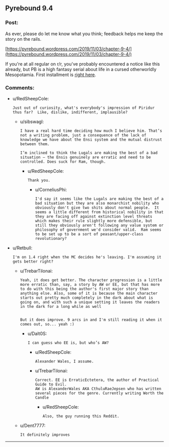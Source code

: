 ## Pyrebound 9.4

### Post:

As ever, please do let me know what you think; feedback helps me keep the story on the rails.

[https://pyrebound.wordpress.com/2019/11/03/chapter-9-4/](https://pyrebound.wordpress.com/2019/11/03/chapter-9-4/)

If you're at all regular on r/r, you've probably encountered a notice like this already, but PB is a high fantasy serial about life in a cursed otherworldly Mesopotamia.  First installment is [right here](https://pyrebound.wordpress.com/2019/01/17/one-a-child-of-the-hearth/).

### Comments:

- u/RedSheepCole:
  ```
  Just out of curiosity, what's everybody's impression of Piridur thus far?  Like, dislike, indifferent, implausible?
  ```

  - u/sibswagl:
    ```
    I have a real hard time deciding how much I believe him. That’s not a writing problem, just a consequence of the lack of knowledge we have about the Ensi system and the mutual distrust between them.

    I’m inclined to think the Lugals are making the best of a bad situation — the Ensis genuinely are erratic and need to be controlled. Does suck for Ram, though.
    ```

    - u/RedSheepCole:
      ```
      Thank you.
      ```

      - u/CorneliusPhi:
        ```
        I'd say it seems like the Lugals are making the best of a bad situation but they are also monarchist nobility who obviously don't give two shits about normal people.  It seems a little different from historical nobility in that they are facing off against extinction level threats which makes their rule slightly more defensible, but still they obviously aren't following any value system or philosophy of government we'd consider valid.  Ram seems to be set up to be a sort of peasant/upper-class revolutionary?
        ```

- u/Retbull:
  ```
  I'm on 1.4 right when the MC decides he's leaving. I'm assuming it gets better right?
  ```

  - u/TrebarTilonai:
    ```
    Yeah, it does get better. The character progression is a little more erratic than, say, a story by AW or EE, but that has more to do with this being the author's first major story than anything else. Also, some of it is because the main character starts out pretty much completely in the dark about what is going on, and with such a unique setting it leaves the readers in the dark for a long while as well  


    But it does improve. 9 arcs in and I'm still reading it when it comes out, so... yeah :)
    ```

    - u/Dalt0S:
      ```
      I can guess who EE is, but who’s AW?
      ```

      - u/RedSheepCole:
        ```
        Alexander Wales, I assume.
        ```

      - u/TrebarTilonai:
        ```
        Correct. EE is ErraticEctetera, the author of Practical Guide to Evil.  
        AW is AlexanderWales AKA CthuluRaeJepsen who has written several pieces for the genre. Currently writing Worth the Candle
        ```

        - u/RedSheepCole:
          ```
          Also, the guy running this Reddit.
          ```

  - u/Dent7777:
    ```
    It definitely improves
    ```

---

